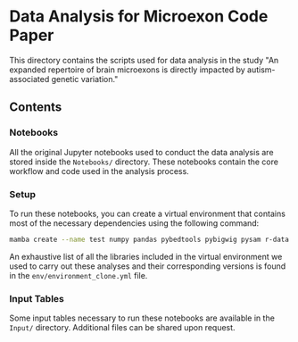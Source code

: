 # Data Analysis for Microexon Code Paper

This directory contains the scripts used for data analysis in the study "An expanded repertoire of brain microexons is directly impacted by autism-associated genetic variation."

## Contents

### Notebooks

All the original Jupyter notebooks used to conduct the data analysis are stored inside the `Notebooks/` directory. These notebooks contain the core workflow and code used in the analysis process.

### Setup

To run these notebooks, you can create a virtual environment that contains most of the necessary dependencies using the following command:

```sh
mamba create --name test numpy pandas pybedtools pybigwig pysam r-data.table r-dbplyr r-ggplot2 r-ggsignif r-reshape rpy2 scipy seaborn bedtools bioconductor-biobase bioconductor-annotationdbi bioconductor-iranges bioconductor-pcamethods r-cowplot
```

An exhaustive list of all the libraries included in the virtual environment we used to carry out these analyses and their corresponding versions is found in the `env/environment_clone.yml` file.

###  Input Tables
Some input tables necessary to run these notebooks are available in the `Input/` directory. Additional files can be shared upon request.


